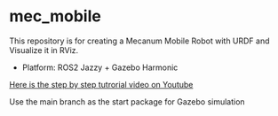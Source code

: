 # mec_mobile #

This repository is for creating a Mecanum Mobile Robot with URDF and Visualize it in RViz.

- Platform: ROS2 Jazzy + Gazebo Harmonic

[Here is the step by step tutrorial video on Youtube](https://youtu.be/ABLQZkkTKlI)

Use the main branch as the start package for Gazebo simulation
